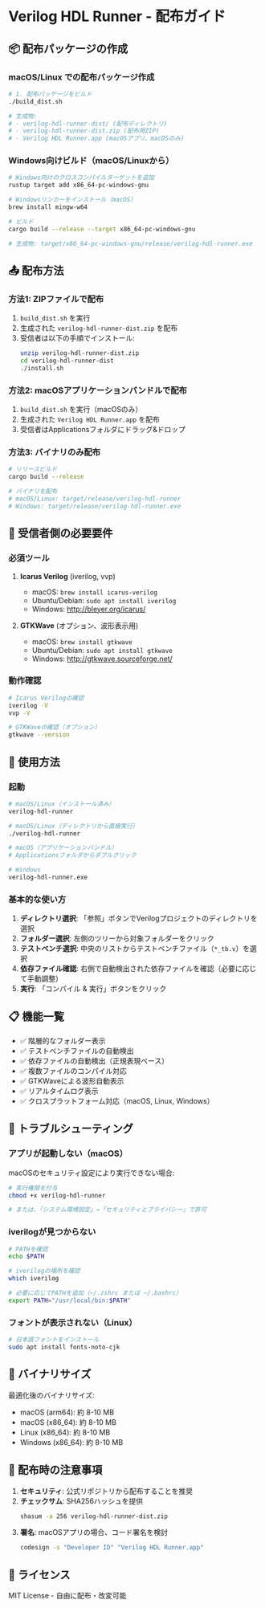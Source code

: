 # Verilog HDL Runner - 配布ガイド

## 📦 配布パッケージの作成

### macOS/Linux での配布パッケージ作成

```bash
# 1. 配布パッケージをビルド
./build_dist.sh

# 生成物:
# - verilog-hdl-runner-dist/ (配布ディレクトリ)
# - verilog-hdl-runner-dist.zip (配布用ZIP)
# - Verilog HDL Runner.app (macOSアプリ、macOSのみ)
```

### Windows向けビルド（macOS/Linuxから）

```bash
# Windows向けのクロスコンパイルターゲットを追加
rustup target add x86_64-pc-windows-gnu

# Windowsリンカーをインストール（macOS）
brew install mingw-w64

# ビルド
cargo build --release --target x86_64-pc-windows-gnu

# 生成物: target/x86_64-pc-windows-gnu/release/verilog-hdl-runner.exe
```

## 📤 配布方法

### 方法1: ZIPファイルで配布

1. `build_dist.sh` を実行
2. 生成された `verilog-hdl-runner-dist.zip` を配布
3. 受信者は以下の手順でインストール:
   ```bash
   unzip verilog-hdl-runner-dist.zip
   cd verilog-hdl-runner-dist
   ./install.sh
   ```

### 方法2: macOSアプリケーションバンドルで配布

1. `build_dist.sh` を実行（macOSのみ）
2. 生成された `Verilog HDL Runner.app` を配布
3. 受信者はApplicationsフォルダにドラッグ&ドロップ

### 方法3: バイナリのみ配布

```bash
# リリースビルド
cargo build --release

# バイナリを配布
# macOS/Linux: target/release/verilog-hdl-runner
# Windows: target/release/verilog-hdl-runner.exe
```

## 🔧 受信者側の必要要件

### 必須ツール

1. **Icarus Verilog** (iverilog, vvp)
   - macOS: `brew install icarus-verilog`
   - Ubuntu/Debian: `sudo apt install iverilog`
   - Windows: http://bleyer.org/icarus/

2. **GTKWave** (オプション、波形表示用)
   - macOS: `brew install gtkwave`
   - Ubuntu/Debian: `sudo apt install gtkwave`
   - Windows: http://gtkwave.sourceforge.net/

### 動作確認

```bash
# Icarus Verilogの確認
iverilog -V
vvp -V

# GTKWaveの確認（オプション）
gtkwave --version
```

## 🚀 使用方法

### 起動

```bash
# macOS/Linux（インストール済み）
verilog-hdl-runner

# macOS/Linux（ディレクトリから直接実行）
./verilog-hdl-runner

# macOS（アプリケーションバンドル）
# Applicationsフォルダからダブルクリック

# Windows
verilog-hdl-runner.exe
```

### 基本的な使い方

1. **ディレクトリ選択**: 「参照」ボタンでVerilogプロジェクトのディレクトリを選択
2. **フォルダー選択**: 左側のツリーから対象フォルダーをクリック
3. **テストベンチ選択**: 中央のリストからテストベンチファイル（`*_tb.v`）を選択
4. **依存ファイル確認**: 右側で自動検出された依存ファイルを確認（必要に応じて手動調整）
5. **実行**: 「コンパイル & 実行」ボタンをクリック

## 📋 機能一覧

- ✅ 階層的なフォルダー表示
- ✅ テストベンチファイルの自動検出
- ✅ 依存ファイルの自動検出（正規表現ベース）
- ✅ 複数ファイルのコンパイル対応
- ✅ GTKWaveによる波形自動表示
- ✅ リアルタイムログ表示
- ✅ クロスプラットフォーム対応（macOS, Linux, Windows）

## 🐛 トラブルシューティング

### アプリが起動しない（macOS）

macOSのセキュリティ設定により実行できない場合:

```bash
# 実行権限を付与
chmod +x verilog-hdl-runner

# または、「システム環境設定」→「セキュリティとプライバシー」で許可
```

### iverilogが見つからない

```bash
# PATHを確認
echo $PATH

# iverilogの場所を確認
which iverilog

# 必要に応じてPATHを追加（~/.zshrc または ~/.bashrc）
export PATH="/usr/local/bin:$PATH"
```

### フォントが表示されない（Linux）

```bash
# 日本語フォントをインストール
sudo apt install fonts-noto-cjk
```

## 📝 バイナリサイズ

最適化後のバイナリサイズ:
- macOS (arm64): 約 8-10 MB
- macOS (x86_64): 約 8-10 MB  
- Linux (x86_64): 約 8-10 MB
- Windows (x86_64): 約 8-10 MB

## 🔐 配布時の注意事項

1. **セキュリティ**: 公式リポジトリから配布することを推奨
2. **チェックサム**: SHA256ハッシュを提供
   ```bash
   shasum -a 256 verilog-hdl-runner-dist.zip
   ```
3. **署名**: macOSアプリの場合、コード署名を検討
   ```bash
   codesign -s "Developer ID" "Verilog HDL Runner.app"
   ```

## 📄 ライセンス

MIT License - 自由に配布・改変可能
